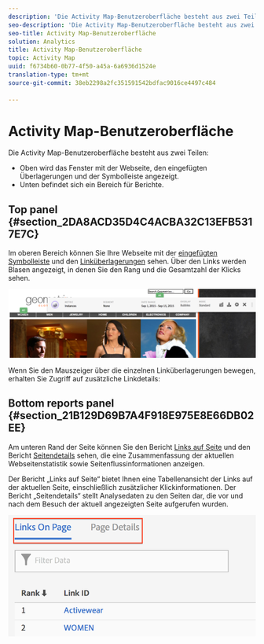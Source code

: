 ```yaml
---
description: 'Die Activity Map-Benutzeroberfläche besteht aus zwei Teilen '
seo-description: 'Die Activity Map-Benutzeroberfläche besteht aus zwei Teilen '
seo-title: Activity Map-Benutzeroberfläche
solution: Analytics
title: Activity Map-Benutzeroberfläche
topic: Activity Map
uuid: f6734b60-0b77-4f50-a45a-6a6936d1524e
translation-type: tm+mt
source-git-commit: 38eb2298a2fc351591542bdfac9016ce4497c484

---
```



# Activity Map-Benutzeroberfläche

Die Activity Map-Benutzeroberfläche besteht aus zwei Teilen:

* Oben wird das Fenster mit der Webseite, den eingefügten Überlagerungen und der Symbolleiste angezeigt.
* Unten befindet sich ein Bereich für Berichte.

## Top panel {#section_2DA8ACD35D4C4ACBA32C13EFB5317E7C}

Im oberen Bereich können Sie Ihre Webseite mit der [eingefügten Symbolleiste](/help/analyze/activity-map/activitymap-standard-live.md) und den [Linküberlagerungen](/help/analyze/activity-map/activitymap-gainerslosers.md) sehen. Über den Links werden Blasen angezeigt, in denen Sie den Rang und die Gesamtzahl der Klicks sehen.

![](assets/top_panel.png)

Wenn Sie den Mauszeiger über die einzelnen Linküberlagerungen bewegen, erhalten Sie Zugriff auf zusätzliche Linkdetails:

## Bottom reports panel {#section_21B129D69B7A4F918E975E8E66DB02EE}

Am unteren Rand der Seite können Sie den Bericht [Links auf Seite](/help/analyze/activity-map/activitymap-links-report.md) und den Bericht [Seitendetails](/help/analyze/activity-map/activitymap-page-flow.md) sehen, die eine Zusammenfassung der aktuellen Webseitenstatistik sowie Seitenflussinformationen anzeigen.

Der Bericht „Links auf Seite“ bietet Ihnen eine Tabellenansicht der Links auf der aktuellen Seite, einschließlich zusätzlicher Klickinformationen. Der Bericht „Seitendetails“ stellt Analysedaten zu den Seiten dar, die vor und nach dem Besuch der aktuell angezeigten Seite aufgerufen wurden.

![](assets/bottom_panel.png)

